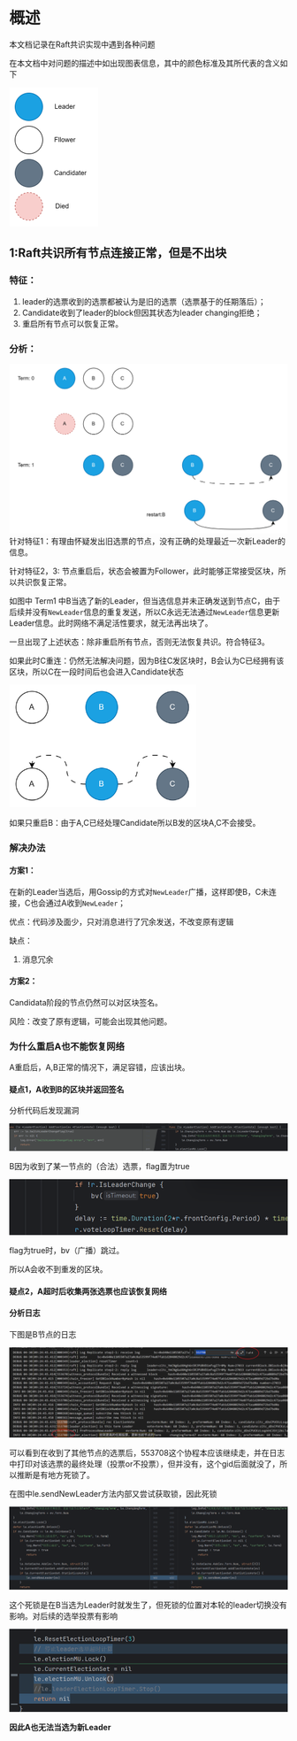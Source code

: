 # 概述

本文档记录在Raft共识实现中遇到各种问题

在本文档中对问题的描述中如出现图表信息，其中的颜色标准及其所代表的含义如下

<img src="./raft.assets/img.png" alt="img" style="zoom:25%;" />

## <span id="1" >1:Raft共识所有节点连接正常，但是不出块 </span>

### 特征：

1. leader的选票收到的选票都被认为是旧的选票（选票基于的任期落后）；
2. Candidate收到了leader的block但因其状态为leader changing拒绝；
3. 重启所有节点可以恢复正常。

### 分析：
![img_2.png](./raft.assets/img_2.png)
针对特征1：有理由怀疑发出旧选票的节点，没有正确的处理最近一次新Leader的信息。

针对特征2，3: 节点重启后，状态会被置为Follower，此时能够正常接受区块，所以共识恢复正常。

如图中 Term1 中B当选了新的Leader，但当选信息并未正确发送到节点C，由于后续并没有`NewLeader`信息的重复发送，所以C永远无法通过`NewLeader`信息更新Leader信息。此时网络不满足活性要求，就无法再出块了。

一旦出现了上述状态：除非重启所有节点，否则无法恢复共识。符合特征3。

如果此时C重连：仍然无法解决问题，因为B往C发区块时，B会认为C已经拥有该区块，所以C在一段时间后也会进入Candidate状态

<img src="./raft.assets/img_3.png" alt="img_3" style="zoom: 33%;" />

如果只重启B：由于A,C已经处理Candidate所以B发的区块A,C不会接受。



### 解决办法

#### 方案1：

在新的Leader当选后，用Gossip的方式对`NewLeader`广播，这样即使B，C未连接，C也会通过A收到`NewLeader`；

优点：代码涉及面少，只对消息进行了冗余发送，不改变原有逻辑

缺点：

1. 消息冗余

#### 方案2：

Candidata阶段的节点仍然可以对区块签名。

风险：改变了原有逻辑，可能会出现其他问题。

### 为什么重启A也不能恢复网络

A重启后，A,B正常的情况下，满足容错，应该出块。

#### 疑点1，A收到B的区块并返回签名

分析代码后发现漏洞

![image-20250430105645407](./raft.assets/image-20250430105645407.png)

B因为收到了某一节点的（合法）选票，flag置为true

![image-20250430105754390](./raft.assets/image-20250430105754390.png)

flag为true时，bv（广播）跳过。

所以A会收不到重发的区块。

#### 疑点2，A超时后收集两张选票也应该恢复网络

#### 分析日志

下图是B节点的日志

![image-20250430104514101](./raft.assets/image-20250430104514101.png)

可以看到在收到了其他节点的选票后，553708这个协程本应该继续走，并在日志中打印对该选票的最终处理（投票or不投票），但并没有，这个gid后面就没了，所以推断是有地方死锁了。

在图中le.sendNewLeader方法内部又尝试获取锁，因此死锁

![image-20250430110018707](./raft.assets/image-20250430110018707.png)

这个死锁是在B当选为Leader时就发生了，但死锁的位置对本轮的leader切换没有影响。对后续的选举投票有影响

![image-20250430110256260](./raft.assets/image-20250430110256260.png)

**因此A也无法当选为新Leader**
